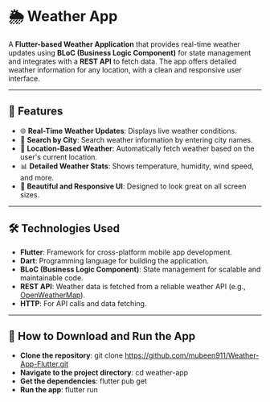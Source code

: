 # 🌦️ Weather App

A **Flutter-based Weather Application** that provides real-time weather updates using **BLoC (Business Logic Component)** for state management and integrates with a **REST API** to fetch data. The app offers detailed weather information for any location, with a clean and responsive user interface.

---

## 📲 Features

- 🌐 **Real-Time Weather Updates**: Displays live weather conditions.
- 📍 **Search by City**: Search weather information by entering city names.
- 🧭 **Location-Based Weather**: Automatically fetch weather based on the user's current location.
- 📊 **Detailed Weather Stats**: Shows temperature, humidity, wind speed, and more.
- 🎨 **Beautiful and Responsive UI**: Designed to look great on all screen sizes.

---

## 🛠️ Technologies Used

- **Flutter**: Framework for cross-platform mobile app development.
- **Dart**: Programming language for building the application.
- **BLoC (Business Logic Component)**: State management for scalable and maintainable code.
- **REST API**: Weather data is fetched from a reliable weather API (e.g., [OpenWeatherMap](https://openweathermap.org/)).
- **HTTP**: For API calls and data fetching.

---

## 🚀 How to Download and Run the App

- **Clone the repository**: git clone https://github.com/mubeen911/Weather-App-Flutter.git
- **Navigate to the project directory**: cd weather-app
- **Get the dependencies**: flutter pub get
- **Run the app**: flutter run






